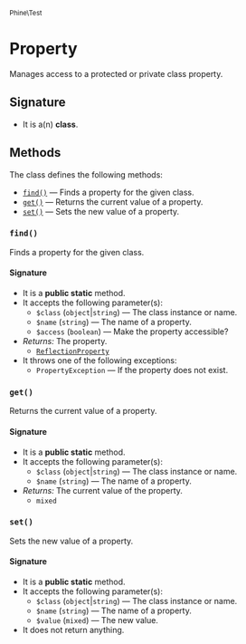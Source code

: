 <small>Phine\Test</small>

Property
========

Manages access to a protected or private class property.

Signature
---------

- It is a(n) **class**.

Methods
-------

The class defines the following methods:

- [`find()`](#find) &mdash; Finds a property for the given class.
- [`get()`](#get) &mdash; Returns the current value of a property.
- [`set()`](#set) &mdash; Sets the new value of a property.

### `find()` <a name="find"></a>

Finds a property for the given class.

#### Signature

- It is a **public static** method.
- It accepts the following parameter(s):
    - `$class` (`object`|`string`) &mdash; The class instance or name.
    - `$name` (`string`) &mdash; The name of a property.
    - `$access` (`boolean`) &mdash; Make the property accessible?
- _Returns:_ The property.
    - [`ReflectionProperty`](http://php.net/class.ReflectionProperty)
- It throws one of the following exceptions:
    - `PropertyException` &mdash; If the property does not exist.

### `get()` <a name="get"></a>

Returns the current value of a property.

#### Signature

- It is a **public static** method.
- It accepts the following parameter(s):
    - `$class` (`object`|`string`) &mdash; The class instance or name.
    - `$name` (`string`) &mdash; The name of a property.
- _Returns:_ The current value of the property.
    - `mixed`

### `set()` <a name="set"></a>

Sets the new value of a property.

#### Signature

- It is a **public static** method.
- It accepts the following parameter(s):
    - `$class` (`object`|`string`) &mdash; The class instance or name.
    - `$name` (`string`) &mdash; The name of a property.
    - `$value` (`mixed`) &mdash; The new value.
- It does not return anything.

